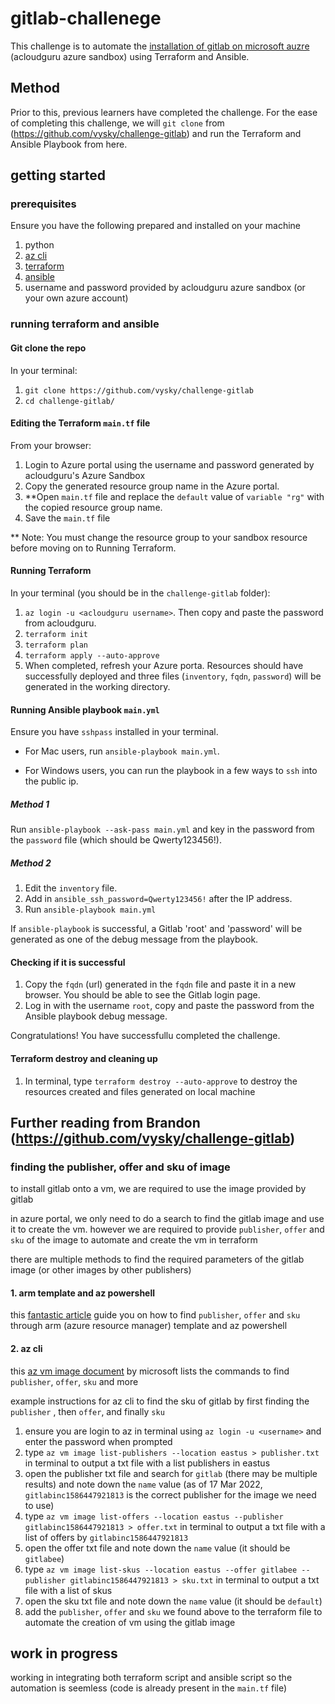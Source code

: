 # gitlab-challenege

This challenge is to automate the [installation of gitlab on microsoft auzre](https://docs.gitlab.com/ee/install/azure/#deploy-and-configure-gitlab) (acloudguru azure sandbox) using Terraform and Ansible.

## Method

Prior to this, previous learners have completed the challenge. For the ease of completing this challenge, we will `git clone` from (https://github.com/vysky/challenge-gitlab) and run the Terraform and Ansible Playbook from here.

## getting started

### prerequisites

Ensure you have the following prepared and installed on your machine

1. python
2. [az cli](https://docs.microsoft.com/cli/azure/install-azure-cli)
2. [terraform](https://learn.hashicorp.com/tutorials/terraform/install-cli)
3. [ansible](https://docs.ansible.com/ansible/latest/installation_guide/index.html)
4. username and password provided by acloudguru azure sandbox (or your own azure account)

### running terraform and ansible

#### Git clone the repo

In your terminal:
1. `git clone https://github.com/vysky/challenge-gitlab`
2. `cd challenge-gitlab/`

#### Editing the Terraform `main.tf` file

From your browser:
1. Login to Azure portal using the username and password generated by acloudguru's Azure Sandbox
2. Copy the generated resource group name in the Azure portal.
3. **Open `main.tf` file and replace the `default` value of `variable "rg"` with the copied resource group name.
4. Save the `main.tf` file

** Note: You must change the resource group to your sandbox resource before moving on to Running Terraform.

#### Running Terraform

In your terminal (you should be in the `challenge-gitlab` folder):
1.  `az login -u <acloudguru username>`. Then copy and paste the password from acloudguru.
2. `terraform init`
3. `terraform plan`
4. `terraform apply --auto-approve`
5. When completed, refresh your Azure porta. Resources should have successfully deployed and three files (`inventory`, `fqdn`, `password`) will be generated in the working directory.

#### Running Ansible playbook `main.yml`

Ensure you have `sshpass` installed in your terminal.

- For Mac users, run `ansible-playbook main.yml`.

- For Windows users, you can run the playbook in a few ways to `ssh` into the public ip.

##### Method 1
Run `ansible-playbook --ask-pass main.yml` and key in the password from the `password` file (which should be Qwerty123456!).

##### Method 2
1. Edit the `inventory` file. 
2. Add in `ansible_ssh_password=Qwerty123456!` after the IP address.
3. Run `ansible-playbook main.yml`

If `ansible-playbook` is successful, a Gitlab 'root' and 'password' will be generated as one of the debug message from the playbook.

#### Checking if it is successful
1. Copy the `fqdn` (url) generated in the `fqdn` file and paste it in a new browser. You should be able to see the Gitlab login page.
2. Log in with the username `root`, copy and paste the password from the Ansible playbook debug message.

Congratulations! You have successfullu completed the challenge.

#### Terraform destroy and cleaning up
1. In terminal, type `terraform destroy --auto-approve` to destroy the resources created and files generated on local machine

## Further reading from Brandon (https://github.com/vysky/challenge-gitlab)

### finding the publisher, offer and sku of image

to install gitlab onto a vm, we are required to use the image provided by gitlab

in azure portal, we only need to do a search to find the gitlab image and use it to create the vm. however we are required to provide `publisher`, `offer` and `sku` of the image to automate and create the vm in terraform

there are multiple methods to find the required parameters of the gitlab image (or other images by other publishers)

#### 1. arm template and az powershell

this [fantastic article](https://vincentlauzon.com/2018/01/10/finding-a-vm-image-reference-publisher-sku/) guide you on how to find `publisher`, `offer` and `sku` through arm (azure resource manager) template and az powershell

#### 2. az cli

this [az vm image document](https://docs.microsoft.com/cli/azure/vm/image) by microsoft lists the commands to find `publisher`, `offer`, `sku` and more

example instructions for az cli to find the sku of gitlab by first finding the `publisher` , then `offer`, and finally `sku`
1. ensure you are login to az in terminal using `az login -u <username>` and enter the password when prompted
2. type `az vm image list-publishers --location eastus > publisher.txt` in terminal to output a txt file with a list publishers in eastus
3. open the publisher txt file and search for `gitlab` (there may be multiple results) and note down the `name` value (as of 17 Mar 2022, `gitlabinc1586447921813` is the correct publisher for the image we need to use)
4. type `az vm image list-offers --location eastus --publisher gitlabinc1586447921813 > offer.txt` in terminal to output a txt file with a list of offers by `gitlabinc1586447921813`
5. open the offer txt file and note down the `name` value (it should be `gitlabee`)
6. type `az vm image list-skus --location eastus --offer gitlabee --publisher gitlabinc1586447921813 > sku.txt` in terminal to output a txt file with a list of skus
7. open the sku txt file and note down the `name` value (it should be `default`)
8. add the `publisher`, `offer` and `sku` we found above to the terraform file to automate the creation of vm using the gitlab image

## work in progress

working in integrating both terraform script and ansible script so the automation is seemless (code is already present in the `main.tf` file)